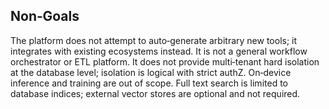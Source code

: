 ## Non‑Goals

The platform does not attempt to auto‑generate arbitrary new tools; it integrates with existing ecosystems instead. It is not a general workflow orchestrator or ETL platform. It does not provide multi‑tenant hard isolation at the database level; isolation is logical with strict authZ. On‑device inference and training are out of scope. Full text search is limited to database indices; external vector stores are optional and not required.


